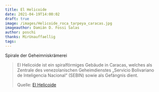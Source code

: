 ```yaml
---
title: El Helicoide
date: 2021-04-19T14:00:02
draft: true
image: /images/Helicoide_roca_tarpeya_caracas.jpg
imageauthor: Damián D. Fossi Salas
author: poschi
thanks: MirUnauffaellig
tags: 
---
```


Spirale der Geheimniskrämerei

> El Helicoide ist ein spiralförmiges Gebäude in Caracas, welches als Zentrale
> des venezolanischen Geheimdienstes „Servicio Bolivariano de Inteligencia
> Nacional“ (SEBIN) sowie als Gefängnis dient.
>
> Quelle: [El Helicoide](https://de.wikipedia.org/wiki/El_Helicoide)
